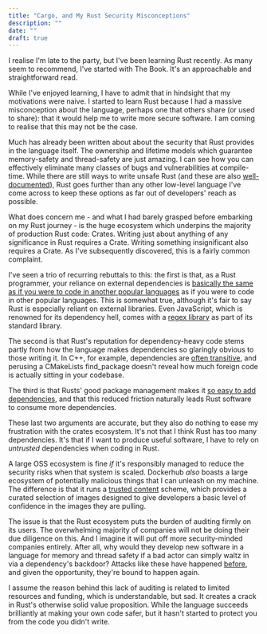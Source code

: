 ```yaml
---
title: "Cargo, and My Rust Security Misconceptions"
description: ""
date: ""
draft: true
---
```


I realise I'm late to the party, but I've been learning Rust recently. As many seem to recommend, I've started with The Book. It's an approachable and straightforward read.

While I've enjoyed learning, I have to admit that in hindsight that my motivations were naive. I started to learn Rust because I had a massive misconception about the language, perhaps one that others share (or used to share): that it would help me to write more secure software. I am coming to realise that this may not be the case.

Much has already been written about about the security that Rust provides in the language itself. The ownership and lifetime models which guarantee memory-safety and thread-safety are just amazing. I can see how you can effectively eliminate many classes of bugs and vulnerabilities at compile-time. While there are still ways to write unsafe Rust (and these are also [well-documented](https://doc.rust-lang.org/nomicon/references.html)), Rust goes further than any other low-level language I've come across to keep these options as far out of developers' reach as possible.

What does concern me - and what I had barely grasped before embarking on my Rust journey - is the huge ecosystem which underpins the majority of production Rust code: Crates. Writing just about anything of any significance in Rust requires a Crate. Writing something insignificant also requires a Crate. As I've subsequently discovered, this is a fairly common complaint.

I've seen a trio of recurring rebuttals to this: the first is that, as a Rust programmer, your reliance on external dependencies is [basically the same as if you were to code in another popular languages](https://users.rust-lang.org/t/cargo-dependency-hell/13124/2) as if you were to code in other popular languages. This is somewhat true, although it's fair to say Rust is especially reliant on external libraries. Even JavaScript, which is renowned for its dependency hell, comes with a [regex library](https://developer.mozilla.org/en-US/docs/Web/JavaScript/Guide/Regular_expressions) as part of its standard library.

The second is that Rust's reputation for dependency-heavy code stems partly from how the language makes dependencies so glaringly obvious to those writing it. In C++, for example, dependencies are [often transitive](<(https://wiki.alopex.li/LetsBeRealAboutDependencies)>), and perusing a CMakeLists find_package doesn't reveal how much foreign code is actually sitting in your codebase.

The third is that Rusts' good package management makes it [so easy to add dependencies](https://news.ycombinator.com/item?id=41053987), and that this reduced friction naturally leads Rust software to consume more dependencies.

These last two arguments are accurate, but they also do nothing to ease my frustration with the crates ecosystem. It's not that I think Rust has too many dependencies. It's that if I want to produce useful software, I have to rely on _untrusted_ dependencies when coding in Rust.

A large OSS ecosystem is fine _if_ it's responsibly managed to reduce the security risks when that system is scaled. Dockerhub _also_ boasts a large ecosystem of potentially malicious things that I can unleash on my machine. The difference is that it runs a [trusted content](https://docs.docker.com/docker-hub/image-library/trusted-content/) scheme, which provides a curated selection of images designed to give developers a basic level of confidence in the images they are pulling.

The issue is that the Rust ecosystem puts the burden of auditing firmly on its users. The overwhelming majority of companies will not be doing their due diligence on this. And I imagine it will put off more security-minded companies entirely. After all, why would they develop new software in a language for memory and thread safety if a bad actor can simply waltz in via a dependency's backdoor? Attacks like these have happened [before](https://snyk.io/blog/malicious-code-found-in-npm-package-event-stream/), and given the opportunity, they're bound to happen again.

I assume the reason behind this lack of auditing is related to limited resources and funding, which is understandable, but sad. It creates a crack in Rust's otherwise solid value proposition. While the language succeeds brilliantly at making your own code safer, but it hasn't started to protect you from the code you didn't write.
